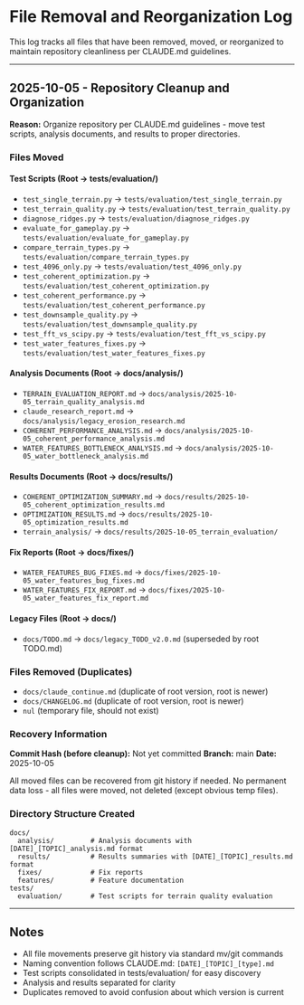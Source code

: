 # File Removal and Reorganization Log

This log tracks all files that have been removed, moved, or reorganized to maintain repository cleanliness per CLAUDE.md guidelines.

---

## 2025-10-05 - Repository Cleanup and Organization

**Reason:** Organize repository per CLAUDE.md guidelines - move test scripts, analysis documents, and results to proper directories.

### Files Moved

#### Test Scripts (Root → tests/evaluation/)
- `test_single_terrain.py` → `tests/evaluation/test_single_terrain.py`
- `test_terrain_quality.py` → `tests/evaluation/test_terrain_quality.py`
- `diagnose_ridges.py` → `tests/evaluation/diagnose_ridges.py`
- `evaluate_for_gameplay.py` → `tests/evaluation/evaluate_for_gameplay.py`
- `compare_terrain_types.py` → `tests/evaluation/compare_terrain_types.py`
- `test_4096_only.py` → `tests/evaluation/test_4096_only.py`
- `test_coherent_optimization.py` → `tests/evaluation/test_coherent_optimization.py`
- `test_coherent_performance.py` → `tests/evaluation/test_coherent_performance.py`
- `test_downsample_quality.py` → `tests/evaluation/test_downsample_quality.py`
- `test_fft_vs_scipy.py` → `tests/evaluation/test_fft_vs_scipy.py`
- `test_water_features_fixes.py` → `tests/evaluation/test_water_features_fixes.py`

#### Analysis Documents (Root → docs/analysis/)
- `TERRAIN_EVALUATION_REPORT.md` → `docs/analysis/2025-10-05_terrain_quality_analysis.md`
- `claude_research_report.md` → `docs/analysis/legacy_erosion_research.md`
- `COHERENT_PERFORMANCE_ANALYSIS.md` → `docs/analysis/2025-10-05_coherent_performance_analysis.md`
- `WATER_FEATURES_BOTTLENECK_ANALYSIS.md` → `docs/analysis/2025-10-05_water_bottleneck_analysis.md`

#### Results Documents (Root → docs/results/)
- `COHERENT_OPTIMIZATION_SUMMARY.md` → `docs/results/2025-10-05_coherent_optimization_results.md`
- `OPTIMIZATION_RESULTS.md` → `docs/results/2025-10-05_optimization_results.md`
- `terrain_analysis/` → `docs/results/2025-10-05_terrain_evaluation/`

#### Fix Reports (Root → docs/fixes/)
- `WATER_FEATURES_BUG_FIXES.md` → `docs/fixes/2025-10-05_water_features_bug_fixes.md`
- `WATER_FEATURES_FIX_REPORT.md` → `docs/fixes/2025-10-05_water_features_fix_report.md`

#### Legacy Files (Root → docs/)
- `docs/TODO.md` → `docs/legacy_TODO_v2.0.md` (superseded by root TODO.md)

### Files Removed (Duplicates)
- `docs/claude_continue.md` (duplicate of root version, root is newer)
- `docs/CHANGELOG.md` (duplicate of root version, root is newer)
- `nul` (temporary file, should not exist)

### Recovery Information

**Commit Hash (before cleanup):** Not yet committed
**Branch:** main
**Date:** 2025-10-05

All moved files can be recovered from git history if needed. No permanent data loss - all files were moved, not deleted (except obvious temp files).

### Directory Structure Created
```
docs/
  analysis/         # Analysis documents with [DATE]_[TOPIC]_analysis.md format
  results/          # Results summaries with [DATE]_[TOPIC]_results.md format
  fixes/            # Fix reports
  features/         # Feature documentation
tests/
  evaluation/       # Test scripts for terrain quality evaluation
```

---

## Notes

- All file movements preserve git history via standard mv/git commands
- Naming convention follows CLAUDE.md: `[DATE]_[TOPIC]_[type].md`
- Test scripts consolidated in tests/evaluation/ for easy discovery
- Analysis and results separated for clarity
- Duplicates removed to avoid confusion about which version is current
